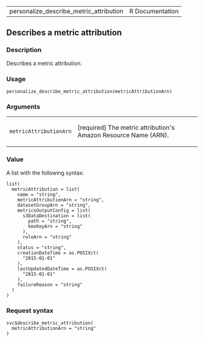 <table style="width: 100%;">
<tbody>
<tr class="odd">
<td>personalize_describe_metric_attribution</td>
<td style="text-align: right;">R Documentation</td>
</tr>
</tbody>
</table>

## Describes a metric attribution

### Description

Describes a metric attribution.

### Usage

    personalize_describe_metric_attribution(metricAttributionArn)

### Arguments

<table>
<colgroup>
<col style="width: 35%" />
<col style="width: 65%" />
</colgroup>
<tbody>
<tr class="odd">
<td><code
id="personalize_describe_metric_attribution_:_metricAttributionArn">metricAttributionArn</code></td>
<td><p>[required] The metric attribution's Amazon Resource Name
(ARN).</p></td>
</tr>
</tbody>
</table>

### Value

A list with the following syntax:

    list(
      metricAttribution = list(
        name = "string",
        metricAttributionArn = "string",
        datasetGroupArn = "string",
        metricsOutputConfig = list(
          s3DataDestination = list(
            path = "string",
            kmsKeyArn = "string"
          ),
          roleArn = "string"
        ),
        status = "string",
        creationDateTime = as.POSIXct(
          "2015-01-01"
        ),
        lastUpdatedDateTime = as.POSIXct(
          "2015-01-01"
        ),
        failureReason = "string"
      )
    )

### Request syntax

    svc$describe_metric_attribution(
      metricAttributionArn = "string"
    )
